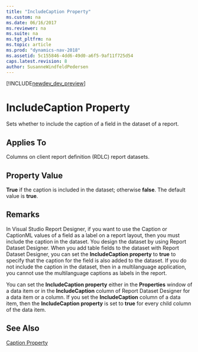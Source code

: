 ```yaml
---
title: "IncludeCaption Property"
ms.custom: na
ms.date: 06/16/2017
ms.reviewer: na
ms.suite: na
ms.tgt_pltfrm: na
ms.topic: article
ms.prod: "dynamics-nav-2018"
ms.assetid: 5c155846-4dd6-49d0-a6f5-9af11f725d54
caps.latest.revision: 8
author: SusanneWindfeldPedersen
---
```


[!INCLUDE[newdev_dev_preview](../includes/newdev_dev_preview.md)]

# IncludeCaption Property
Sets whether to include the caption of a field in the dataset of a report.  

## Applies To  
 Columns on client report definition (RDLC) report datasets.  

## Property Value  
 **True** if the caption is included in the dataset; otherwise **false**. The default value is **true**.  

## Remarks  
 In Visual Studio Report Designer, if you want to use the Caption or CaptionML values of a field as a label on a report layout, then you must include the caption in the dataset. You design the dataset by using Report Dataset Designer. When you add table fields to the dataset with Report Dataset Designer, you can set the **IncludeCaption property** to **true** to specify that the caption for the field is also added to the dataset. If you do not include the caption in the dataset, then in a multilanguage application, you cannot use the multilanguage captions as labels in the report.  

 You can set the **IncludeCaption property** either in the **Properties** window of a data item or in the **IncludeCaption** column of Report Dataset Designer for a data item or a column. If you set the **IncludeCaption** column of a data item, then the **IncludeCaption property** is set to **true** for every child column of the data item.  

## See Also  
 [Caption Property](devenv-caption-property.md)   
 <!--
 [How to: Create Labels for a Report](../devenv-How-to-Create-Labels-for-a-Report.md) -->
